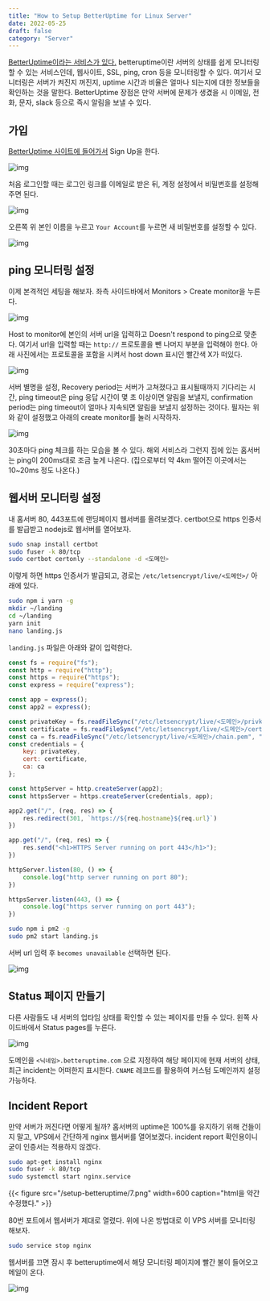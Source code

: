 ```yaml
---
title: "How to Setup BetterUptime for Linux Server"
date: 2022-05-25
draft: false
category: "Server"
---
```


[BetterUptime이라는 서비스가 있다.](https://betteruptime.com) betteruptime이란 서버의 상태를 쉽게 모니터링할 수 있는 서비스인데, 웹사이트, SSL, ping, cron 등을 모니터링할 수 있다. 여기서 모니터링은 서버가 켜진지 꺼진지, uptime 시간과 비율은 얼마나 되는지에 대한 정보들을 확인하는 것을 말한다. BetterUptime 장점은 만약 서버에 문제가 생겼을 시 이메일, 전화, 문자, slack 등으로 즉시 알림을 보낼 수 있다.

## 가입

[BetterUptime 사이트에 들어가서](https://betteruptime.com) Sign Up을 한다.

![img](img/setup-betteruptime/1.png)

처음 로그인할 때는 로그인 링크를 이메일로 받은 뒤, 계정 설정에서 비밀번호를 설정해주면 된다.

![img](img/setup-betteruptime/2.png)

오른쪽 위 본인 이름을 누르고 `Your Account`를 누르면 새 비밀번호를 설정할 수 있다.

![img](img/setup-betteruptime/3.png)

## ping 모니터링 설정

이제 본격적인 세팅을 해보자. 좌측 사이드바에서 Monitors > Create monitor을 누른다.

![img](img/setup-betteruptime/4.png)

Host to monitor에 본인의 서버 url을 입력하고 Doesn't respond to ping으로 맞춘다. 여기서 url을 입력할 때는 `http://` 프로토콜을 뺀 나머지 부분을 입력해야 한다. 아래 사진에서는 프로토콜을 포함을 시켜서 host down 표시인 빨간색 X가 떠있다.

![img](img/setup-betteruptime/5.png)

서버 별명을 설정, Recovery period는 서버가 고쳐졌다고 표시될때까지 기다리는 시간, ping timeout은 ping 응답 시간이 몇 초 이상이면 알림을 보낼지, confirmation period는 ping timeout이 얼마나 지속되면 알림을 보낼지 설정하는 것이다. 필자는 위와 같이 설정했고 아래의 create monitor를 눌러 시작하자.

![img](img/setup-betteruptime/8.png)

30초마다 ping 체크를 하는 모습을 볼 수 있다. 해외 서비스라 그런지 집에 있는 홈서버는 ping이 200ms대로 조금 높게 나온다. (집으로부터 약 4km 떨어진 이곳에서는 10~20ms 정도 나온다.)

## 웹서버 모니터링 설정

내 홈서버 80, 443포트에 랜딩페이지 웹서버를 올려보겠다. certbot으로 https 인증서를 발급받고 nodejs로 웹서버를 열어보자.

```bash
sudo snap install certbot
sudo fuser -k 80/tcp
sudo certbot certonly --standalone -d <도메인>
```

이렇게 하면 https 인증서가 발급되고, 경로는 `/etc/letsencrypt/live/<도메인>/` 아래에 있다.

```bash
sudo npm i yarn -g
mkdir ~/landing
cd ~/landing
yarn init
nano landing.js
```

`landing.js` 파일은 아래와 같이 입력한다.

```js
const fs = require("fs");
const http = require("http");
const https = require("https");
const express = require("express");

const app = express();
const app2 = express();

const privateKey = fs.readFileSync("/etc/letsencrypt/live/<도메인>/privkey.pem", "utf8");
const certificate = fs.readFileSync("/etc/letsencrypt/live/<도메인>/cert.pem", "utf8");
const ca = fs.readFileSync("/etc/letsencrypt/live/<도메인>/chain.pem", "utf8");
const credentials = {
    key: privateKey,
    cert: certificate,
    ca: ca
};

const httpServer = http.createServer(app2);
const httpsServer = https.createServer(credentials, app);

app2.get("/", (req, res) => {
    res.redirect(301, `https://${req.hostname}${req.url}`)
})

app.get("/", (req, res) => {
    res.send("<h1>HTTPS Server running on port 443</h1>");
})

httpServer.listen(80, () => {
    console.log("http server running on port 80");
})

httpsServer.listen(443, () => {
    console.log("https server running on port 443");
})
```

```bash
sudo npm i pm2 -g
sudo pm2 start landing.js
```

서버 url 입력 후 `becomes unavailable` 선택하면 된다.

![img](img/setup-betteruptime/9.png)

## Status 페이지 만들기

다른 사람들도 내 서버의 업타임 상태를 확인할 수 있는 페이지를 만들 수 있다. 왼쪽 사이드바에서 Status pages를 누른다.

![img](img/setup-betteruptime/10.png)

도메인을 `<닉네임>.betteruptime.com` 으로 지정하여 해당 페이지에 현재 서버의 상태, 최근 incident는 어떠한지 표시한다. `CNAME` 레코드를 활용하여 커스텀 도메인까지 설정 가능하다.

## Incident Report

만약 서버가 꺼진다면 어떻게 될까? 홈서버의 uptime은 100%를 유지하기 위해 건들이지 말고, VPS에서 간단하게 nginx 웹서버를 열어보겠다. incident report 확인용이니 굳이 인증서는 적용하지 않겠다.

```bash
sudo apt-get install nginx
sudo fuser -k 80/tcp
sudo systemctl start nginx.service
```

{{< figure src="/setup-betteruptime/7.png" width=600 caption="html을 약간 수정했다." >}}

80번 포트에서 웹서버가 제대로 열렸다. 위에 나온 방법대로 이 VPS 서버를 모니터링 해보자.

```bash
sudo service stop nginx
```

웹서버를 끄면 잠시 후 betteruptime에서 해당 모니터링 페이지에 빨간 불이 들어오고 메일이 온다.

![img](img/setup-betteruptime/11.png)

<!-- ## 앱 설치

iOS, Android 전용 betteruptime 앱이 있다. m1 맥에서 [iOS 전용 앱을 설치하고](https://apps.apple.com/us/app/better-uptime/id1533057735) 모니터링 테스트를 해보겠다. -->
